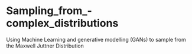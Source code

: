# Sampling_from_-complex_distributions
Using Machine Learning and generative modelling (GANs) to sample from the Maxwell Juttner Distribution
